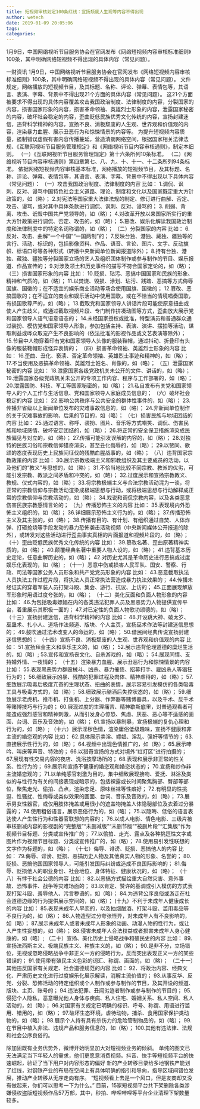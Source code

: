 ```yaml
---
title: 短视频审核划定100条红线：宣扬颓废人生观等内容不得出现
author: wetech
date: 2019-01-09 20:05:06
tags: 
categories: 
---
```

1月9日，中国网络视听节目服务协会在官网发布《网络短视频内容审核标准细则》100条，其中明确网络短视频不得出现的具体内容（常见问题）。
<!-- more -->
一财资讯
1月9日，中国网络视听节目服务协会在官网发布《网络短视频内容审核标准细则》100条，其中明确网络短视频不得出现的具体内容（常见问题）。
文件规定，网络播放的短视频节目，及其标题、名称、评论、弹幕、表情包等，其语言、表演、字幕、背景中不得出现21个方面的具体内容（常见问题）。
这21个方面被要求不得出现的具体内容覆盖攻击我国政治制度、法律制度的内容，分裂国家的内容，损害国家形象的内容，损害革命领袖、英雄烈士形象的内容，泄露国家秘密的内容，破坏社会稳定的内容，歪曲贬低民族优秀文化传统的内容，宣扬封建迷信，违背科学精神的内容，宣扬不良、消极颓废的人生观、世界观和价值观的内容，渲染暴力血腥、展示丑恶行为和惊悚情景的内容等。
为提升短视频内容质量，遏制错误虚假有害内容传播蔓延，营造清朗网络空间，根据国家相关法律法规、《互联网视听节目服务管理规定》和《网络视听节目内容审核通则》，制定本细则。
（一）《互联网视听节目服务管理规定》第十六条所列10条标准。
（二）《网络视听节目内容审核通则》第四章第七、八、九、十、十一、十二条所列94条标准。
依据网络短视频内容审核基本标准，网络播放的短视频节目，及其标题、名称、评论、弹幕、表情包等，其语言、表演、字幕、背景中不得出现以下具体内容（常见问题）：
（一）攻击我国政治制度、法律制度的内容
比如：
1.调侃、讽刺、反对、谩骂中国特色社会主义道路、理论、制度和文化以及国家既定重大方针政策的，如（略）；
2.对宪法等国家重大法律法规的制定、修订进行曲解、否定、攻击、谩骂，或对其中具体条款进行调侃、讽刺、反对、谩骂的；
3. 削弱、背离、攻击、诋毁中国共产党领导的，如（略）；
4.对改革开放以来国家所实行的重大方针政策进行调侃、否定、攻击的，如（略）；
5.篡改、娱乐化解读我国政治制度和法律制度中的特定名词称谓的，如（略）；
（二）分裂国家的内容
比如：
6.反对、攻击、曲解“一个中国”“一国两制”的；
7.反映台独、港独、藏独、疆独等的言行、活动、标识的，包括影像资料、作品、语音、言论、图片、文字、反动旗帜、标语口号等各种形式（转播中央新闻单位新闻报道除外）；
8.持有台独、港独、藏独、疆独等分裂国家立场的艺人及组织团体制作或参与制作的节目、娱乐报道、作品宣传的；
9.对涉及领土和历史事件的描写不符合国家定论的，如（略）；
（三）损害国家形象的内容
比如：
10.贬损、玷污、恶搞中国国家和民族的形象、精神和气质的，如（略）；
11.以焚烧、毁损、涂划、玷污、践踏、恶搞等方式侮辱国旗、国徽的；在不适宜的娱乐商业活动等场合使用国旗、国徽的；
12.篡改、恶搞国歌的；在不适宜的商业和娱乐活动中使用国歌，或在不恰当的情境唱奏国歌，有损国歌尊严的，如（略）；
13.截取党和国家领导人讲话片段可能使原意扭曲或使人产生歧义，或通过截取视频片段、专门制作拼凑动图等方式，歪曲放大展示党和国家领导人语气语意语态的；
14.未经国家授权或批准，特型演员和普通群众通过装扮、模仿党和国家领导人形象，参加包括主持、表演、演讲、摆拍等活动，谋取利益或哗众取宠产生不良影响的（依法批准的影视作品或文艺表演等除外）；
15.节目中人物穿着印有党和国家领导人头像的服装鞋帽，通过抖动、折叠印有头像的服装鞋帽形成怪异表情的；
（四）损害革命领袖、英雄烈士形象的内容
比如：
16.歪曲、丑化、亵渎、否定革命领袖、英雄烈士事迹和精神的，如（略）；
17.不当使用及恶搞革命领袖、英雄烈士姓名、肖像的，如（略）；
（五）泄露国家秘密的内容
比如：
18.泄露国家各级党政机关未公开的文件、讲话的，如（略）；
19.泄露国家各级党政机关未公开的专项工作内容、程序与工作部署的，如（略）；
20.泄露国防、科技、军工等国家秘密的，如（略）；
21.私自发布有关党和国家领导人的个人工作与生活信息、党和国家领导人家庭成员信息的；
（六）破坏社会稳定的内容
比如：
22.影响公共秩序与公共安全的群体性事件的，如（略）；
23.传播非省级以上新闻单位发布的灾难事故信息的，如（略）；
24.非新闻单位制作的关于灾难事故的影响、后果的节目的，如（略）；
（七）损害民族与地域团结的内容
比如：
25.通过语言、称呼、装扮、图片、音乐等方式嘲笑、调侃、伤害民族和地域感情、破坏安定团结的，如（略）；
26.将正常的安全保卫措施渲染成民族偏见与对立的，如（略）；
27.传播可能引发误解的内容的，如（略）；
28.对独特的民族习俗和宗教信仰猎奇渲染，甚至丑化侮辱的，如（略）；
29.以赞同、歌颂的态度表现历史上民族间征伐的残酷血腥战事的，如（略）；
（八）违背国家宗教政策的内容
比如：
30.展示宗教极端主义和邪教组织及其主要成员的活动，以及他们的“教义”与思想的，如（略）；
31.不恰当地比较不同宗教、教派的优劣，可能引发宗教、教派之间矛盾和冲突的，如（略）；
32.过度展示和宣扬宗教教义、教规、仪式内容的，如（略）；
33.将宗教极端主义与合法宗教活动混为一谈，将正常的宗教信仰与宗教活动渲染成极端思想与行动，或将极端思想与行动解释成正常的宗教信仰与宗教活动的，如（略）；
34.戏说和调侃宗教内容，以及各类恶意伤害民族宗教感情言论的；
（九）传播恐怖主义的内容
比如：
35.表现境内外恐怖主义组织的，如（略）；
36.详细展示恐怖主义行为的，如（略）；
37.传播恐怖主义及其主张的，如（略）；
38.传播有目的、有计划、有组织通过自焚、人体炸弹、打砸抢烧等手段发动的暴力恐怖袭击活动视频（中央新闻媒体公开报道的除外），或转发对这些活动进行歪曲事实真相的片面报道和视频片段的，如（略）；
（十）歪曲贬低民族优秀文化传统的内容
比如：
39.篡改名著、歪曲原著精神实质的，如（略）；
40.颠覆经典名著中重要人物人设的，如（略）；
41.违背基本历史定论，任意曲解历史的，如（略）；
42.对历史尤其是革命历史进行恶搞或过度娱乐化表现的，如（略）;
（十一）恶意中伤或损害人民军队、国安、警察、行政、司法等国家公务人员形象和共产党党员形象的内容
比如：
43.恶意截取执法人员执法工作过程片段，将执法人员正常执法营造成暴力执法效果的；
44.传播未经证实的穿着军装人员打架斗殴、集会、游行、抗议、上访的；
45.正面展现解放军形象时用语过度夸张的，如（略）；
（十二）美化反面和负面人物形象的内容
比如：
46.为包括吸毒嫖娼在内的各类违法犯罪人员及黑恶势力人物提供宣传平台，着重展示其积极一面的；
47.对已定性的负面人物歌功颂德的，如（略）；
（十三）宣扬封建迷信，违背科学精神的内容
比如：
48.开设跳大神、破太岁、巫蛊术、扎小人、道场作法频道、版块、个人主页，宣扬巫术作法等封建迷信思想的；
49.鼓吹通过法术改变人的命运的，如（略）；
50.借民间经典传说宣扬封建迷信思想的；
（十四）宣扬不良、消极颓废的人生观、世界观和价值观的内容
比如：
51.宣扬拜金主义和享乐主义的，如（略）；
52.展示违背伦理道德的糜烂生活的，如（略）;
53.宣传和宣扬丧文化、自杀游戏的，如（略）；
54.展现同情、支持婚外情、一夜情的；
（十五）渲染暴力血腥、展示丑恶行为和惊悚情景的内容
比如：
55.表现黑恶势力群殴械斗、凶杀、暴力催债、招募打手、雇凶杀人等猖狂行为的；
56.细致展示凶暴、残酷的犯罪过程及肉体、精神虐待的，如（略）；
57.细致展示吸毒后极度亢奋的生理状态、扭曲的表情，展示容易引发模仿的各类吸毒工具与吸毒方式的，如（略）；
58.细致展示酗酒后失控状态的，如（略）；
59.细致展示老虎机、推币机、打鱼机、上分器、作弊器等赌博器具，以及千术、反千术等赌博技巧与行为的；
60.展现过度的生理痛苦、精神歇斯底里，对普通观看者可能造成强烈感官和精神刺激，从而引发身心惊恐、焦虑、厌恶、恶心等不适感的画面、台词、音乐及音效的，如（略）；
61.宣扬以暴制暴，宣扬极端的复仇心理和行为的，如（略）;
（十六）展示淫秽色情，渲染庸俗低级趣味，宣扬不健康和非主流的婚恋观的内容
比如：
62.具体展示卖淫、嫖娼、淫乱、强奸等情节的；
63.直接展示性行为的，如（略）；
64.视频中出现色情推广的，如（略）；
65.展示呻吟、叫床等声音、特效的；
66.以猎奇宣扬的方式对境外“红灯区”进行拍摄的；
67.展现有性交易内容的夜店、洗浴按摩场所的；
68.表现和展示非正常的性关系、性行为的；
69.展示和宣扬不健康的婚恋观和婚恋状态的；
70.宣扬和炒作非主流婚恋观的；
71.以单纯感官刺激为目的，集中细致展现接吻、爱抚、淋浴及类似的与性行为有关的间接表现或暗示的，包括裸露或长时间聚焦胸部、臀部等部位，聚焦走光、偷拍、凸点，渲染恋足、原味丝袜等性癖好；
72.有明显的性挑逗、性骚扰、性侮辱或类似效果的画面、台词、音乐及音效的，如（略）；
73.展示男女性器官，或仅用肢体掩盖或用很小的遮盖物掩盖人体隐秘部位及衣着过分暴露的；
74.使用粗俗语言，展示恶俗行为的，如（略）；
75.以隐晦、低俗的语言表达使人产生性行为和性器官联想的内容的；
76.以成人电影、情色电影、三级片被审核删减内容的影视剧的“完整版”“未删减版”“未删节版”“被删片段”“汇集版”作为视频节目标题、分类或宣传推广的；
77.以偷拍、走光、露点及各种挑逗性文字或图片作为视频节目标题、分类或宣传推广的，如（略）；
78.使用易引发性联想的文字作为标题的，如（略）；
（十七）侮辱、诽谤、贬损、恶搞他人的内容
比如：
79.侮辱、诽谤、贬损、恶搞历史人物及其他真实人物的形象、名誉的；
80.贬损、恶搞他国国家领导人，可能引发国际纠纷或造成不良国际影响的；
81.侮辱、贬损他人的职业身份、社会地位、身体特征、健康状况的，如（略）；
（十八）有悖于社会公德的内容
比如：
82.以恶搞方式描绘重大自然灾害、意外事故、恐怖事件、战争等灾难场面的；
83.以肯定、赞许的基调或引入模仿的方式表现打架斗殴、羞辱他人、污言秽语的，如（略）；
84.为违背公序良俗或游走在社会道德边缘的行为提供展示空间的，如（略）；
(十九）不利于未成年人健康成长的内容
比如：
85.表现未成年人早恋的，以及抽烟酗酒、打架斗殴、滥用毒品等不良行为的，如（略）；
86.人物造型过分夸张怪异，对未成年人有不良影响的，如（略）；
87.展示未成年人或者未成年人形象的动画、动漫人物的性行为，或让人产生性妄想的，如（略）；
88.侵害未成年人合法权益或者损害未成年人身心健康的，如（略）;
（二十）宣扬、美化历史上侵略战争和殖民史的内容
比如：
89.宣扬法西斯主义、极端民族主义、种族主义的，如（略）；
90.是非不分，立场错位，无视或忽略侵略战争中非正义一方的侵略行为，反而突出表现正义一方的某些错误的；
91.使用带有殖民主义色彩的词汇、称谓、画面的，如（略）；
（二十一）其他违反国家有关规定、社会道德规范的内容
比如：
92．将政治内容、经典文化、严肃历史文化进行过度娱乐化展示解读，消解主流价值的；
93.从事反华、反党、分裂、恐怖活动的特定组织或个人制作或参与制作的节目，及其开设的频道、版块、主页、账号的；
94.违法犯罪、丑闻劣迹者制作或参与制作的节目的；
95.侵犯个人隐私，恶意曝光他人身体与疾病、私人住宅、婚姻关系、私人空间、私人活动的，如（略）；
96.对国家有关规定已明确的标识、呼号、称谓、用语进行滥用、错用的，如（略）；
97.破坏生态环境，虐待动物，捕杀、食用国家保护类动物的，如（略）；
98.展示个人持有具有杀伤力的危险管制物品的，如（略）；
99.在节目中植入非法、违规产品和服务信息的，如（略）；
100.其他有违法律、法规和社会公序良俗的。
 
 
除加固既有业务优势外，微博开始明显加大对短视频业务的倾斜。
单纯的图文已无法满足当下年轻人的需求，他们更愿意消费视频。抖音、快手等短视频平台的快速崛起，验证了当下用户对内容形态的偏好
新的产业转移目录给多地钢铁产能划了红线，对钢铁产业的布局在空间上有具体明确的指引和导向，指导区域间错位发展，推动产业转移从无序走向有序。
“短视频看上去是一个风口，但是友商却又没有做起来，你们可以思考一下为什么。”
目前，15家短视频平台共下架删除各类涉嫌侵权盗版短视频作品57万部，其中，秒拍、哔哩哔哩等平台企业清理下架数量较多。
